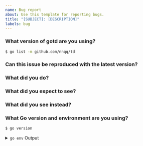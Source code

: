 ```yaml
---
name: Bug report
about: Use this template for reporting bugs.
title: "[SUBJECT]: [DESCRIPTION]"
labels: bug
---
```


<!-- Please answer these questions before submitting your issue. Thanks! -->

### What version of gotd are you using?

```bash
$ go list -m github.com/nnqq/td
```

### Can this issue be reproduced with the latest version?

<!-- Yes/no -->

### What did you do?

<!--
Write the steps of reproducing the bug.

Simple, small and runnable pieces of code are recommended.
-->

### What did you expect to see?

<!-- The expected behavior -->

### What did you see instead?

<!-- The observed behavior -->

### What Go version and environment are you using?

```bash
$ go version
```

<details>
    <summary>
        <code>go env</code> Output
    </summary>
    <br />
    <pre>$ go env</pre>
</details>
